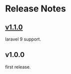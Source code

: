 # Release Notes

## [v1.1.0](https://github.com/amirHossein5/laravel-ip-logger/compare/v1.0.0...v1.1.0)
laravel 9 support.

## v1.0.0
first release.